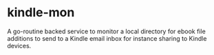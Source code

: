 # kindle-mon
A go-routine backed service to monitor a local directory for ebook file additions to send to a Kindle email inbox for instance sharing to Kindle devices.
